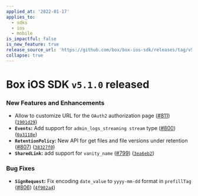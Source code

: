 ```yaml
---
applied_at: '2022-01-17'
applies_to:
  - sdks
  - ios
  - mobile
is_impactful: false
is_new_feature: true
release_source_url: 'https://github.com/box/box-ios-sdk/releases/tag/v5.1.0'
collapse: true
---
```


# Box iOS SDK `v5.1.0` released

### New Features and Enhancements

* Allow to customize URL for the `OAuth2` authorization page ([#811][1]) ([`1901d29`][2])
* **`Events`:** Add support for `admin_logs_streaming stream` type ([#800][3]) ([`0a3118e`][4])
* **`RetentionPolicy`:** New API for get files and file versions under retention ([#807][5]) ([`38327f0`][6])
* **`SharedLink`:** add support for `vanity_name` ([#799][7]) ([`3ea6eb2`][8])

### Bug Fixes

* **`SignRequest`:** Fix encoding `date_value` to `yyyy-mm-dd` format in `prefillTag` ([#806][9]) ([`4f902a4`][10])

[1]: https://github.com/box/box-ios-sdk/issues/811

[2]: https://github.com/box/box-ios-sdk/commit/1901d296a2be4b0f2eef25eda06928aebc81de9a

[3]: https://github.com/box/box-ios-sdk/issues/800

[4]: https://github.com/box/box-ios-sdk/commit/0a3118ef95c2eb42b0080d0352784849e85eb422

[5]: https://github.com/box/box-ios-sdk/issues/807

[6]: https://github.com/box/box-ios-sdk/commit/38327f09a92dba7827e1866940a643d624757762

[7]: https://github.com/box/box-ios-sdk/issues/799

[8]: https://github.com/box/box-ios-sdk/commit/3ea6eb2a1c2b713fd0769e93a2dc4ee51da695fd

[9]: https://github.com/box/box-ios-sdk/issues/806

[10]: https://github.com/box/box-ios-sdk/commit/4f902a47482de55ec69b5522e6cf5affd653b4c8
